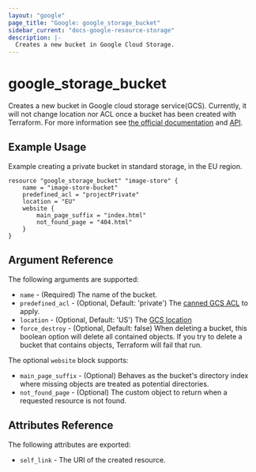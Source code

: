 ```yaml
---
layout: "google"
page_title: "Google: google_storage_bucket"
sidebar_current: "docs-google-resource-storage"
description: |-
  Creates a new bucket in Google Cloud Storage.
---
```


# google\_storage\_bucket

Creates a new bucket in Google cloud storage service(GCS). Currently, it will not change location nor ACL once a bucket has been created with Terraform. For more information see [the official documentation](https://cloud.google.com/storage/docs/overview) and [API](https://cloud.google.com/storage/docs/json_api).


## Example Usage

Example creating a private bucket in standard storage, in the EU region. 

```
resource "google_storage_bucket" "image-store" {
    name = "image-store-bucket"
    predefined_acl = "projectPrivate"
    location = "EU"
    website {
        main_page_suffix = "index.html"
        not_found_page = "404.html"
    }
}

```

## Argument Reference

The following arguments are supported:

* `name` - (Required) The name of the bucket.
* `predefined_acl` - (Optional, Default: 'private') The [canned GCS ACL](https://cloud.google.com/storage/docs/access-control#predefined-acl) to apply.
* `location` - (Optional, Default: 'US') The [GCS location](https://cloud.google.com/storage/docs/bucket-locations) 
* `force_destroy` - (Optional, Default: false) When deleting a bucket, this boolean option will delete all contained objects. If you try to delete a bucket that contains objects, Terraform will fail that run. 

The optional `website` block supports:

* `main_page_suffix` - (Optional) Behaves as the bucket's directory index where missing objects are treated as potential directories.
* `not_found_page` - (Optional) The custom object to return when a requested resource is not found.

## Attributes Reference

The following attributes are exported:

* `self_link` - The URI of the created resource.

